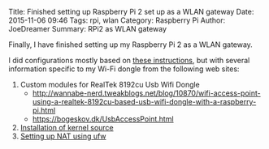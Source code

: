 Title: Finished setting up Raspberry Pi 2 set up as a WLAN gateway
Date: 2015-11-06 09:46
Tags: rpi, wlan
Category: Raspberry Pi 
Author: JoeDreamer
Summary: RPi2 as WLAN gateway

Finally, I have finished setting up my Raspberry Pi 2 as a WLAN gateway.

I did configurations mostly based on
[these instructions](https://learn.adafruit.com/downloads/pdf/setting-up-a-raspberry-pi-as-a-wifi-access-point.pdf),
but with several information specific to my Wi-Fi dongle from the following web
sites:

1. Custom modules for RealTek 8192cu Usb Wifi Dongle
	- <http://wannabe-nerd.tweakblogs.net/blog/10870/wifi-access-point-using-a-realtek-8192cu-based-usb-wifi-dongle-with-a-raspberry-pi.html>
	- <https://bogeskov.dk/UsbAccessPoint.html>
2. [Installation of kernel source](https://getpocket.com/redirect?url=https%3A%2F%2Fgithub.com%2Fnotro%2Frpi-source%2Fwiki)
3. [Setting up NAT using ufw](https://getpocket.com/redirect?url=https%3A%2F%2Fforum.manjaro.org%2Findex.php%3Ftopic%3D1371.0)
